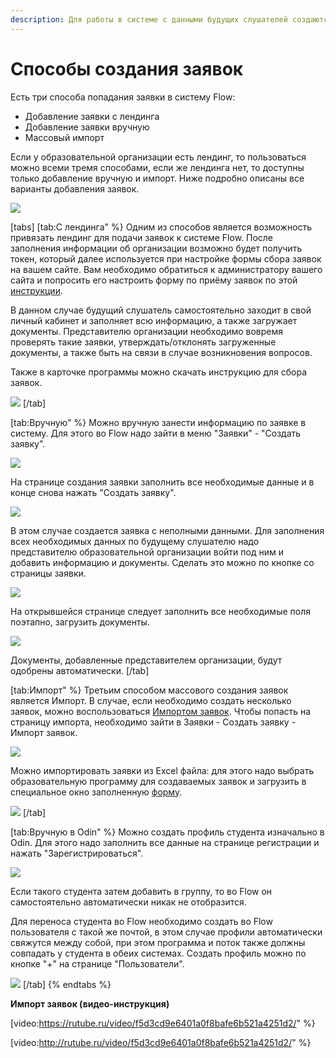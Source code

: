 ```yaml
---
description: Для работы в системе с данными будущих слушателей создаются заявки
---
```


# Способы создания заявок

Есть три способа попадания заявки в систему Flow:

* Добавление заявки с лендинга
* Добавление заявки вручную
* Массовый импорт

Если у образовательной организации есть лендинг, то пользоваться можно всеми тремя способами, если же лендинга нет, то доступны только добавление вручную и импорт. Ниже подробно описаны все варианты добавления заявок.

![](<../../.gitbook/assets/image (19).png>)

[tabs]
[tab:С лендинга" %}
Одним из способов является возможность привязать лендинг для подачи заявок к системе Flow. После заполнения информации об организации возможно будет получить токен, который далее используется при настройке формы сбора заявок на вашем сайте. Вам необходимо обратиться к администратору вашего сайта и попросить его настроить форму по приёму заявок по этой [инструкции](../../organizaciya/token-organizacii/forma-sbora-zayavok-na-saite-organizacii.md).

В данном случае будущий слушатель самостоятельно заходит в свой личный кабинет и заполняет всю информацию, а также загружает документы. Представителю организации необходимо вовремя проверять такие заявки, утверждать/отклонять загруженные документы, а также быть на связи в случае возникновения вопросов.

Также в карточке программы можно скачать инструкцию для сбора заявок.

![](<../../.gitbook/assets/image (158).png>)
[/tab]

[tab:Вручную" %}
Можно вручную занести информацию по заявке в систему. Для этого во Flow надо зайти в меню "Заявки" - "Создать заявку".

![](<../../.gitbook/assets/image (22).png>)

На странице создания заявки заполнить все необходимые данные и в конце снова нажать "Создать заявку".

![](<../../.gitbook/assets/image (23).png>)

В этом случае создается заявка с неполными данными. Для заполнения всех необходимых данных по будущему слушателю надо представителю образовательной организации войти под ним и добавить информацию и документы. Сделать это можно по кнопке со страницы заявки.

![](<../../.gitbook/assets/image (24).png>)

На открывшейся странице следует заполнить все необходимые поля поэтапно, загрузить документы.

![](<../../.gitbook/assets/image (26).png>)

Документы, добавленные представителем организации, будут одобрены автоматически.
[/tab]

[tab:Импорт" %}
Третьим способом массового создания заявок является Импорт. В случае, если необходимо создать несколько заявок, можно воспользоваться [Импортом заявок](https://web.flow-crm.study/Requests/ImportRequests). Чтобы попасть на страницу импорта, необходимо зайти в Заявки - Создать заявку - Импорт заявок.

![](<../../.gitbook/assets/image (20).png>)

Можно импортировать заявки из Excel файла: для этого надо выбрать образовательную программу для создаваемых заявок и загрузить в специальное окно заполненную [форму](https://web.flow-crm.study/files/Requests_form.xlsx).

![](<../../.gitbook/assets/image (21).png>)
[/tab]

[tab:Вручную в Odin" %}
Можно создать профиль студента изначально в Odin. Для этого надо заполнить все данные на странице регистрации и нажать "Зарегистрироваться".

![](<../../.gitbook/assets/image (7).png>)

Если такого студента затем добавить в группу, то во Flow он самостоятельно автоматически никак не отобразится.

Для переноса студента во Flow необходимо создать во Flow пользователя с такой же почтой, в этом случае профили автоматически свяжутся между собой, при этом программа и поток также должны совпадать у студента в обеих системах. Создать профиль можно по кнопке "+" на странице "Пользователи".

![](<../../.gitbook/assets/image (8).png>)
[/tab]
{% endtabs %}



**Импорт заявок (видео-инструкция)**

[video:https://rutube.ru/video/f5d3cd9e6401a0f8bafe6b521a4251d2/" %}

[video:http://rutube.ru/video/f5d3cd9e6401a0f8bafe6b521a4251d2/" %}
